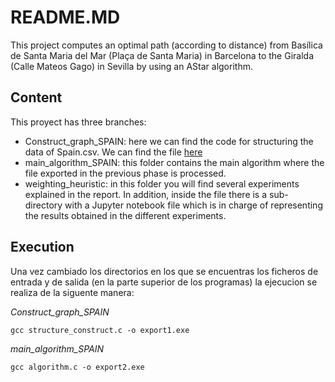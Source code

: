 # README.MD
 
This project computes an optimal path (according to distance) from Bası́lica de Santa
Maria del Mar (Plaça de Santa Maria) in Barcelona to the Giralda (Calle Mateos Gago) in Sevilla by
using an AStar algorithm.

## Content
This proyect has three branches:
* Construct_graph_SPAIN: here we can find the code for structuring the data of Spain.csv. We can find the file [here](http://lluis-alseda.cat/MasterOpt/index.html)
* main_algorithm_SPAIN: this folder contains the main algorithm where the file exported in the previous phase is processed. 
* weighting_heuristic: in this folder you will find several experiments explained in the report. In addition, inside the file there is a sub-directory with a Jupyter notebook file which is in charge of representing the results obtained in the different experiments.

## Execution
Una vez cambiado los directorios en los que se encuentras los ficheros de entrada y de salida (en la parte superior de los programas) la ejecucion se realiza de la siguente manera: 

*Construct_graph_SPAIN*
```{c}
gcc structure_construct.c -o export1.exe
```

*main_algorithm_SPAIN*

```{c}
gcc algorithm.c -o export2.exe
```